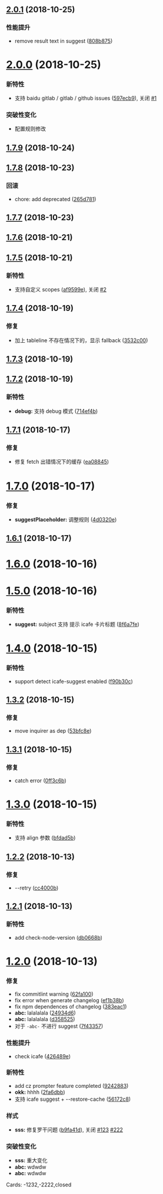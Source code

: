 ## [2.0.1](https://github.com/be-fe/cz-conventional-changelog-befe/compare/v2.0.0...v2.0.1) (2018-10-25)

### 性能提升

- remove result text in suggest \([808b875](https://github.com/be-fe/cz-conventional-changelog-befe/commit/808b875))

# [2.0.0](https://github.com/be-fe/cz-conventional-changelog-befe/compare/v1.7.9...v2.0.0) (2018-10-25)

### 新特性

- 支持 baidu gitlab / gitlab / github issues \([597ecb9](https://github.com/be-fe/cz-conventional-changelog-befe/commit/597ecb9)), 关闭 [#1](https://github.com/be-fe/cz-conventional-changelog-befe/issues/1)

### 突破性变化

- 配置规则修改

## [1.7.9](https://github.com/be-fe/cz-conventional-changelog-befe/compare/v1.7.8...v1.7.9) (2018-10-24)

## [1.7.8](https://github.com/be-fe/cz-conventional-changelog-befe/compare/v1.7.7...v1.7.8) (2018-10-23)

### 回滚

- chore: add deprecated \([265d781](https://github.com/be-fe/cz-conventional-changelog-befe/commit/265d781))

## [1.7.7](https://github.com/be-fe/cz-conventional-changelog-befe/compare/v1.7.6...v1.7.7) (2018-10-23)

## [1.7.6](https://github.com/be-fe/cz-conventional-changelog-befe/compare/v1.7.5...v1.7.6) (2018-10-21)

## [1.7.5](https://github.com/be-fe/cz-conventional-changelog-befe/compare/v1.7.4...v1.7.5) (2018-10-21)

### 新特性

- 支持自定义 scopes \([af9599e](https://github.com/be-fe/cz-conventional-changelog-befe/commit/af9599e)), 关闭 [#2](https://github.com/be-fe/cz-conventional-changelog-befe/issues/2)

## [1.7.4](https://github.com/be-fe/cz-conventional-changelog-befe/compare/v1.7.3...v1.7.4) (2018-10-19)

### 修复

- 加上 tableline 不存在情况下的，显示 fallback \([3532c00](https://github.com/be-fe/cz-conventional-changelog-befe/commit/3532c00))

## [1.7.3](https://github.com/be-fe/cz-conventional-changelog-befe/compare/v1.7.2...v1.7.3) (2018-10-19)

## [1.7.2](https://github.com/be-fe/cz-conventional-changelog-befe/compare/v1.7.1...v1.7.2) (2018-10-19)

### 新特性

- **debug:** 支持 debug 模式 \([714ef4b](https://github.com/be-fe/cz-conventional-changelog-befe/commit/714ef4b))

## [1.7.1](https://github.com/be-fe/cz-conventional-changelog-befe/compare/v1.7.0...v1.7.1) (2018-10-17)

### 修复

- 修复 fetch 出错情况下的缓存 \([ea08845](https://github.com/be-fe/cz-conventional-changelog-befe/commit/ea08845))

# [1.7.0](https://github.com/be-fe/cz-conventional-changelog-befe/compare/v1.6.1...v1.7.0) (2018-10-17)

### 修复

- **suggestPlaceholder:** 调整规则 \([4d0320e](https://github.com/be-fe/cz-conventional-changelog-befe/commit/4d0320e))

## [1.6.1](https://github.com/be-fe/cz-conventional-changelog-befe/compare/v1.6.0...v1.6.1) (2018-10-17)

# [1.6.0](https://github.com/be-fe/cz-conventional-changelog-befe/compare/v1.5.0...v1.6.0) (2018-10-16)

# [1.5.0](https://github.com/be-fe/cz-conventional-changelog-befe/compare/v1.4.0...v1.5.0) (2018-10-16)

### 新特性

- **suggest:** subject 支持 提示 icafe 卡片标题 \([8f6a7fe](https://github.com/be-fe/cz-conventional-changelog-befe/commit/8f6a7fe))

# [1.4.0](https://github.com/be-fe/cz-conventional-changelog-befe/compare/v1.3.2...v1.4.0) (2018-10-15)

### 新特性

- support detect icafe-suggest enabled \([f90b30c](https://github.com/be-fe/cz-conventional-changelog-befe/commit/f90b30c))

## [1.3.2](https://github.com/be-fe/cz-conventional-changelog-befe/compare/v1.3.1...v1.3.2) (2018-10-15)

### 修复

- move inquirer as dep \([53bfc8e](https://github.com/be-fe/cz-conventional-changelog-befe/commit/53bfc8e))

## [1.3.1](https://github.com/be-fe/cz-conventional-changelog-befe/compare/v1.3.0...v1.3.1) (2018-10-15)

### 修复

- catch error \([0ff3c6b](https://github.com/be-fe/cz-conventional-changelog-befe/commit/0ff3c6b))

# [1.3.0](https://github.com/be-fe/cz-conventional-changelog-befe/compare/v1.2.2...v1.3.0) (2018-10-15)

### 新特性

- 支持 align 参数 \([bfdad5b](https://github.com/be-fe/cz-conventional-changelog-befe/commit/bfdad5b))

## [1.2.2](https://github.com/be-fe/cz-conventional-changelog-befe/compare/v1.2.1...v1.2.2) (2018-10-13)

### 修复

- --retry \([cc4000b](https://github.com/be-fe/cz-conventional-changelog-befe/commit/cc4000b))

## [1.2.1](https://github.com/be-fe/cz-conventional-changelog-befe/compare/v1.2.0...v1.2.1) (2018-10-13)

### 新特性

- add check-node-version \([db0668b](https://github.com/be-fe/cz-conventional-changelog-befe/commit/db0668b))

# [1.2.0](https://github.com/be-fe/cz-conventional-changelog-befe/compare/9242883...v1.2.0) (2018-10-13)

### 修复

- fix commitlint warning \([62fa100](https://github.com/be-fe/cz-conventional-changelog-befe/commit/62fa100))
- fix error when generate changelog \([ef1b38b](https://github.com/be-fe/cz-conventional-changelog-befe/commit/ef1b38b))
- fix npm dependences of changelog \([383eac1](https://github.com/be-fe/cz-conventional-changelog-befe/commit/383eac1))
- **abc:** lalalalala \([24934d6](https://github.com/be-fe/cz-conventional-changelog-befe/commit/24934d6))
- **abc:** lalalalala \([d358525](https://github.com/be-fe/cz-conventional-changelog-befe/commit/d358525))
- 对于 `-abc-` 不进行 suggest \([7f43357](https://github.com/be-fe/cz-conventional-changelog-befe/commit/7f43357))

### 性能提升

- check icafe \([426489e](https://github.com/be-fe/cz-conventional-changelog-befe/commit/426489e))

### 新特性

- add cz prompter feature completed \([9242883](https://github.com/be-fe/cz-conventional-changelog-befe/commit/9242883))
- **okk:** hhhh \([2fa6dbb](https://github.com/be-fe/cz-conventional-changelog-befe/commit/2fa6dbb))
- 支持 icafe suggest + --restore-cache \([56172c8](https://github.com/be-fe/cz-conventional-changelog-befe/commit/56172c8))

### 样式

- **sss:** 修复罗干问题 \([b9fa41d](https://github.com/be-fe/cz-conventional-changelog-befe/commit/b9fa41d)), 关闭 [#123](https://github.com/be-fe/cz-conventional-changelog-befe/issues/123) [#222](https://github.com/be-fe/cz-conventional-changelog-befe/issues/222)

### 突破性变化

- **sss:** 重大变化
- **abc:** wdwdw
- **abc:** wdwdw

Cards: -1232,-2222,closed
